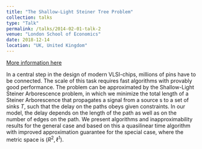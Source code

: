 ```yaml
---
title: "The Shallow-Light Steiner Tree Problem"
collection: talks
type: "Talk"
permalink: /talks/2014-02-01-talk-2
venue: "London School of Economics"
date: 2018-12-14
location: "UK, United Kingdom"
---
```


[More information here](http://www.lse.ac.uk/Mathematics/assets/documents/Events-Archive/CGO-PhD/PhD-Seminar-on-Combinatorics-2018-19.pdf)

In a central step in the design of modern VLSI-chips, millions of pins have to be
connected. The scale of this task requires fast algorithms with provably good
performance.
The problem can be approximated by the Shallow-Light Steiner Arborescence
problem, in which we minimize the total length of a Steiner Arborescence that
propagates a signal from a source s to a set of sinks $T$, such that the delay on the
paths obeys given constraints. In our model, the delay depends on the length of the
path as well as on the number of edges on the path.
We present algorithms and inapproximability results for the general case and based
on this a quasilinear time algorithm with improved approximation guarantee for the
special case, where the metric space is $(R^2, \ell^1)$.